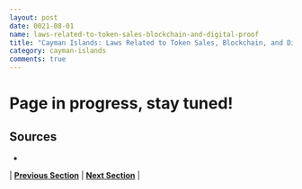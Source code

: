 ```yaml
---
layout: post
date: 0021-08-01
name: laws-related-to-token-sales-blockchain-and-digital-proof
title: "Cayman Islands: Laws Related to Token Sales, Blockchain, and Digital Proof"
category: cayman-islands
comments: true
---
```


# Page in progress, stay tuned!

Sources 
--- 
- 

| **[Previous Section]( https://neo-project.github.io/global-blockchain-compliance-hub//cayman-islands/cayman-islands-governing-by-law.html)** | **[Next Section]( https://neo-project.github.io/global-blockchain-compliance-hub//cayman-islands/cayman-islands-securities-related-laws.html)** |
